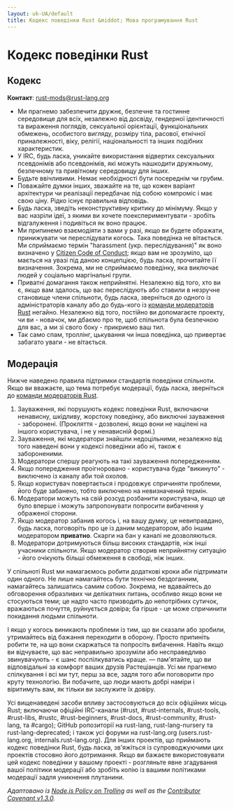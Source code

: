```yaml
---
layout: uk-UA/default
title: Кодекс поведінки Rust &middot; Мова програмування Rust
---
```


# Кодекс поведінки Rust

## Кодекс

**Контакт**: [rust-mods@rust-lang.org](mailto:rust-mods@rust-lang.org)

* Ми прагнемо забезпечити дружнє, безпечне та гостинне середовище для всіх, 
  незалежно від досвіду, гендерної ідентичності та вираження поглядів, сексуальної орієнтації, 
  функціональних обмежень, особистого вигляду, розміру тіла, расової, етнічної приналежності, віку,
  релігії, національності та інших подібних характеристик.
* У IRC, будь ласка, уникайте використання відвертих сексуальних псевдонімів або псевдонімів,
  які можуть нашкодити дружньому, безпечному та привітному середовищу для інших.
* Будьте ввічливими. Немає необхідності бути посереднім чи грубим.
* Поважайте думки інших, зважайте на те, що кожен варіант архітектури чи реалізації
  передбачає під собою компроміс і має свою ціну. Рідко існує правильна відповідь.
* Будь ласка, зведіть неконструктивну критику до мінімуму. Якщо у вас назріли ідеї, з якими ви
  хочете поекспериментувати - зробіть відгалуження і подивіться як воно працює.
* Ми припинемо взаємодіяти з вами у разі, якщо ви будете ображати, принижувати чи переслідувати когось. 
  Така поведінка не вітається. Ми сприймаємо термін "harassment (укр. переслідування)" як воно визначено у <a href="http://citizencodeofconduct.org/">Citizen Code of Conduct</a>;
  якщо вам не зрозуміло, що мається на увазі під даною концепцією, будь ласка, прочитайте її визначення.
  Зокрема, ми не сприймаємо поведінку, яка виключає людей у соціально маргінальні групи.
* Приватні домагання також неприйнятні. Незалежно від того, хто ви є, якщо вам здалось, що вас
  переслідують або ставили в незручне становище члени спільноти, будь ласка, зверніться до одного
  із адміністраторів каналу або до будь-кого із [команди модераторів Rust][mod_team] негайно. Незалежно
  від того, постійно ви допомагаєте проекту, чи ви - новачок, ми дбаємо про те, щоб спільнота була
  безпечною для вас, а ми зі свого боку - прикриємо ваш тил.
* Так само спам, троллінг, цькування чи інша поведінка, що привертає забагато уваги - не вітається.

## Модерація


Нижче наведено правила підтримки стандартів поведінки спільноти.
Якщо ви вважаєте, що тема потребує модерації, будь ласка, зверніться до [команди модераторів Rust][mod_team].

1. Зауваження, які порушують кодекс поведінки Rust, включаючи ненависну, шкідливу, жорстоку поведінку,
   або виключні зауваження - заборонені. (Прокляття - дозволені, якщо вони не націлені на іншого користувача,
   і не у ненависній формі.)
2. Зауваження, які модератори знайшли недоцільними, незалежно від того наведені вони у кодексі поведінки або ні,
   також є забороненими.
3. Модератори спершу реагують на такі зауваження попередженням.
4. Якщо попередження проігноровано - користувача буде "викинуто" - виключено із каналу
   аби той охолов.
5. Якщо користувач повертається і продовжує спричиняти проблеми, його буде забанено, 
   тобто виключено на невизначений термін.
6. Модератори можуть на свій розсуд розбанити користувача, якщо це було вперше і можуть запропонувати
   попросити вибачення у ображеної сторони.
7. Якщо модератор забанив когось і, на вашу думку, це невиправдано, будь ласка, поговоріть про це із даним модератором,
   або іншим модератором **приватно**. Скарги на бан у каналі не дозволяються.
8. Модератори дотримуються більш високих стандартів, ніж інші учасники спільноти. Якщо модератор створив неприйнятну
   ситуацію - його очікують більші обмеження в свободі, ніж інших.

У спільноті Rust ми намагаємось робити додаткові кроки аби підтримати один одного. 
Не лише намагайтесь бути технічно бездоганним, намагайтесь залишатись самим собою. Зокрема, 
не вдавайтесь до обговорення образливих чи делікатних питань, особливо якщо вони не стосуються теми; 
це надто часто призводить до непотрібних сутичок, вражаються почуття, руйнується довіра; ба гірше - це
може спричинити покидання людьми спільноти.

І якщо у когось виникають проблеми із тим, що ви сказали або зробили, утримайтесь від бажання переходити
в оборону. Просто припиніть робити те,  на що вони скаржаться та попросіть вибачення. Навіть якщо ви відчуваєте, що
вас неправильно зрозуміли або несправедливо звинувачують - є шанс поспілкуватись краще. — 
пам'ятайте, що ви відповідальні за комфорт ваших друзів Растеціанців. 
Усі ми прагнемо спілкування і всі ми тут, перш за все, задля того аби поговорити про круту технологію.
Ви побачите, що люди мають добрі наміри і віритимуть вам, як тільки ви заслужите їх довіру.

Усі вищенаведені засоби впливу застосовуються до всіх офіційних місць Rust; 
включаючи офіційні IRC-канали (#rust, #rust-internals, #rust-tools, #rust-libs, #rustc, #rust-beginners, #rust-docs, #rust-community, #rust-lang, та #cargo); 
GitHub ропозиторії на rust-lang, rust-lang-nursery та rust-lang-deprecated; 
і також усі форуми на rust-lang.org (users.rust-lang.org, internals.rust-lang.org). 
Для інших проектів, що приймають кодекс поведінки Rust, будь ласка, зв'яжіться із супроводжуючими
цих проектів стосовно його дотримання. Якщо ви бажаєте використовувати цей кодекс поведінки у вашому проекті -
розгляньте явне згадування вашої політики модерації або зробіть копію із вашими політиками модерації задля
уникнення плутанини.

*Адаптовано із [Node.js Policy on Trolling](http://blog.izs.me/post/30036893703/policy-on-trolling) as well as the [Contributor Covenant v1.3.0](https://www.contributor-covenant.org/version/1/3/0/).*

[mod_team]: /team.html#Moderation-team
